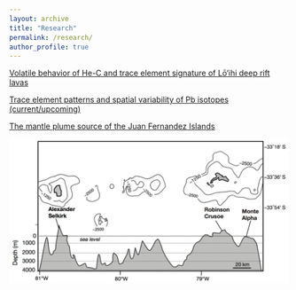 ```yaml
---
layout: archive
title: "Research"
permalink: /research/
author_profile: true
---
```


[Volatile behavior of He-C and trace element signature of Lō‘ihi deep rift lavas](https://thi-truong.github.io/loihi-helium/)

[Trace element patterns and spatial variability of Pb isotopes (current/upcoming)](https://thi-truong.github.io/loihi-Pb/)

[The mantle plume source of the Juan Fernandez Islands](https://thi-truong.github.io/juan-fernandez/)

<img src="/_pages/research-figure02-juan-fernandez-islands.png" alt="Overview of the two main islands of the Juan Fernández chain. Bottom middle shows map view of subaerial islands, and cross-section showing topography and bathymetric features (depth in m). The island on the right, Robinson Crusoe (Mas a Tierra) consists of group I and II lavas which represent a late shield-building stage and post-shield phase. The island on the left, Alexander Selkirk (Mas Afuera) consists of Group III basalts which represent the shield phase." width="600px">
